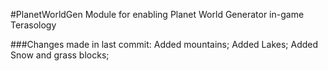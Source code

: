 #PlanetWorldGen
Module for enabling Planet World Generator in-game Terasology

###Changes made in last commit:
Added mountains;
Added Lakes;
Added Snow and grass blocks;
